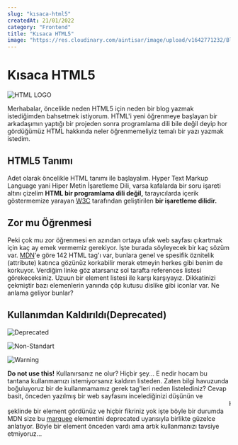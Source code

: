 ```yaml
---
slug: "kısaca-html5"
createdAt: 21/01/2022
category: "Frontend"
title: "Kısaca HTML5"
image: "https://res.cloudinary.com/aintisar/image/upload/v1642771232/Blog/html5_ollbmv.png"
---
```


# Kısaca HTML5

![HTML LOGO](https://res.cloudinary.com/aintisar/image/upload/v1642771232/Blog/html5_ollbmv.png)

Merhabalar, öncelikle neden HTML5 için neden bir blog yazmak istediğimden bahsetmek istiyorum. HTML'i yeni öğrenmeye başlayan bir arkadaşımın yaptığı bir projeden sonra programlama dili bile değil deyip hor gördüğümüz HTML hakkında neler öğrenmemeliyiz temalı bir yazı yazmak istedim.

## HTML5 Tanımı

Adet olarak öncelikle HTML tanımı ile başlayalım. Hyper Text Markup Language yani Hiper Metin İşaretleme Dili, varsa kafalarda bir soru işareti altını çizelim **HTML bir programlama dili değil,** tarayıcılarda içerik göstermemize yarayan [W3C](https://www.w3.org/) tarafından geliştirilen **bir işaretleme dilidir.** 

## Zor mu Öğrenmesi

Peki çok mu zor öğrenmesi en azından ortaya ufak web sayfası çıkartmak için kaç ay emek vermemiz gerekiyor. İşte burada söyleyecek bir kaç sözüm var. [MDN](https://developer.mozilla.org/en-US/docs/Web/HTML)'e göre 142 HTML tag'ı var, bunlara genel ve spesifik öznitelik (attribute) katınca gözünüz korkabilir merak etmeyin herkes gibi benim de korkuyor. Verdiğim linke göz atarsanız sol tarafta references listesi görekeceksiniz. Uzuun bir element listesi ile karşı karşıyayız. Dikkatinizi çekmiştir bazı elemenlerin yanında çöp kutusu dislike gibi iconlar var. Ne anlama geliyor bunlar?


## Kullanımdan Kaldırıldı(Deprecated)

![Deprecated](https://i.imgur.com/lhdQW4i.jpg)

![Non-Standart](https://i.imgur.com/hCfSsyA.jpg)

![Warning](https://i.imgur.com/e5m65oY.jpg)

**Do not use this!** Kullanırsanız ne olur? Hiçbir şey... E nedir hocam bu tantana kullanmamızı istemiyorsanız kaldırın listeden. Zaten bilgi havuzunda boğuluyoruz bir de kullanmamamız gerek tag'leri neden listelediniz?
Cevap basit, önceden yazılmış bir web sayfasını incelediğinizi düşünün ve <marquee>Kayan yazı</marquee> şeklinde bir element gördünüz ve hiçbir fikriniz yok işte böyle bir durumda MDN size bu [marquee](https://developer.mozilla.org/en-US/docs/Web/HTML/Element/marquee) elementini deprecated uyarısıyla birlikte güzelce anlatıyor. Böyle bir element önceden vardı ama artık kullanmanızı tavsiye etmiyoruz...